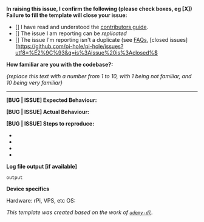 
**In raising this issue, I confirm the following (please check boxes, eg [X]) Failure to fill the template will close your issue:**

- [] I have read and understood the [contributors guide](https://github.com/pi-hole/pi-hole/blob/master/CONTRIBUTING.md).
- [] The issue I am reporting can be *replicated*
- [] The issue I'm reporting isn't a duplicate (see [FAQs](https://github.com/pi-hole/pi-hole/wiki/FAQs), [closed issues](https://github.com/pi-hole/pi-hole/issues?utf8=%E2%9C%93&q=is%3Aissue%20is%3Aclosed%$

**How familiar are you with the codebase?:**

_{replace this text with a number from 1 to 10, with 1 being not familiar, and 10 being very familiar}_

---

**[BUG | ISSUE] Expected Behaviour:**


**[BUG | ISSUE] Actual Behaviour:**


**[BUG | ISSUE] Steps to reproduce:**

-
-
-
-

**Log file output [if available]**

`output`

**Device specifics**

Hardware: rPi, VPS, etc
OS:


_This template was created based on the work of [`udemy-dl`](https://github.com/nishad/udemy-dl/blob/master/LICENSE)._

